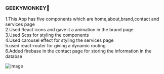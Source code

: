 <h3>GEEKYMONKEY🐒</h3>
<p>1.This App has five components which are home,about,brand,contact and services page<br>
2.Used React icons and gave it a animation in the brand page<br>
3.Used Scss for styling the components<br>
4.Used carousel effect for styling the services page<br>
5.used react-router for giving a dynamic routing<br>
6.Added firebase in the contact page for storing the information in the databse <br></p>

![image](https://github.com/tusquake/GeekyMonkey/assets/77339749/006aec1b-26b8-42e5-9a0d-6db6d472f225)



